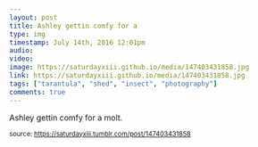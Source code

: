 ```yaml
---
layout: post
title: Ashley gettin comfy for a 
type: img
timestamp: July 14th, 2016 12:01pm
audio: 
video: 
image: https://saturdayxiii.github.io/media/147403431858.jpg
link: https://saturdayxiii.github.io/media/147403431858.jpg
tags: ["tarantula", "shed", "insect", "photography"]
comments: true
---
```


Ashley gettin comfy for a molt.
 
  
<small>source: https://saturdayxiii.tumblr.com/post/147403431858</small>